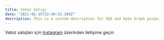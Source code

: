 ```yaml
---
title: Vatoz Satışı
date: "2021-02-15T22:40:32.169Z"
description: This is a custom description for SEO and Open Graph purposes, rather than the default generated excerpt. Simply add a description field to the frontmatter.
---
```


Vatoz satışları için [Instagram](https://www.instagram.com/akyuvaryum/) üzerinden iletişime geçin
